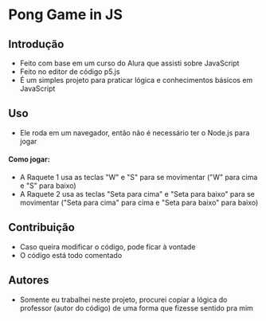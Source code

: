 # Pong Game in JS
## Introdução
- Feito com base em um curso do Alura que assisti sobre JavaScript
- Feito no editor de código p5.js
- É um simples projeto para praticar lógica e conhecimentos básicos em JavaScript

## Uso
- Ele roda em um navegador, então não é necessário ter o Node.js para jogar
#### Como jogar:
- A Raquete 1 usa as teclas "W" e "S" para se movimentar ("W" para cima e "S" para baixo)
- A Raquete 2 usa as teclas "Seta para cima" e "Seta para baixo" para se movimentar ("Seta para cima" para cima e "Seta para baixo" para baixo)

## Contribuição
- Caso queira modificar o código, pode ficar à vontade
- O código está todo comentado

## Autores
- Somente eu trabalhei neste projeto, procurei copiar a lógica do professor (autor do código) de uma forma que fizesse sentido pra mim